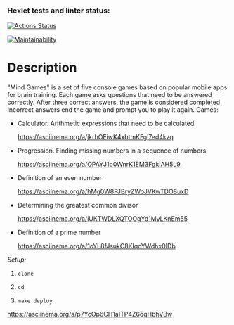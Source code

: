 ### Hexlet tests and linter status:
[![Actions Status](https://github.com/EugeneChintsov/python-project-49/actions/workflows/hexlet-check.yml/badge.svg)](https://github.com/EugeneChintsov/python-project-49/actions)

[![Maintainability](https://api.codeclimate.com/v1/badges/fbb70d498d4bd1d54bda/maintainability)](https://codeclimate.com/github/EugeneChintsov/python-project-49/maintainability)

# Description
"Mind Games" is a set of five console games based on popular mobile apps for brain training. Each game asks questions that need to be answered correctly. After three correct answers, the game is considered completed. Incorrect answers end the game and prompt you to play it again. Games:

- Calculator. Arithmetic expressions that need to be calculated

  https://asciinema.org/a/jkrhOEiwK4xbtmKFgl7ed4kzq
  
- Progression. Finding missing numbers in a sequence of numbers
  
  https://asciinema.org/a/OPAYJ1p0WnrK1EM3FgkIAH5L9
  
- Definition of an even number

  https://asciinema.org/a/hMg0W8PJBryZWoJVKwTDO8uxD
  
- Determining the greatest common divisor

  https://asciinema.org/a/iUKTWDLXQTOOgYd1MyLKnEm55

- Definition of a prime number

  https://asciinema.org/a/1oYL8fJsukC8KIqoYWdhx0IDb



*Setup:*
1. `clone `

2. `cd `

3. `make deploy`

https://asciinema.org/a/p7YcOp6CH1aITP4Z6qqHbhVBw
